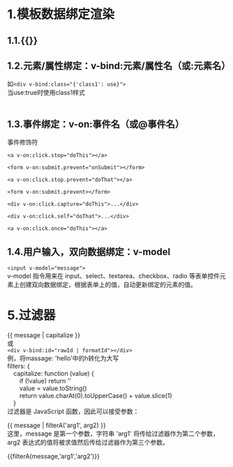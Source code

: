 # 1.模板数据绑定渲染
## 1.1.{{}}
## 1.2.元素/属性绑定：v-bind:元素/属性名（或:元素名）
如`<div v-bind:class="{'class1': use}">`  
当use:true时使用class1样式  
<br>

## 1.3.事件绑定：v-on:事件名（或@事件名）
事件修饰符  
<!-- 阻止单击事件冒泡 -->  
`<a v-on:click.stop="doThis"></a>`  
<!-- 提交事件不再重载页面 -->
`<form v-on:submit.prevent="onSubmit"></form>`  
<!-- 修饰符可以串联  -->
`<a v-on:click.stop.prevent="doThat"></a>`  
<!-- 只有修饰符 -->
`<form v-on:submit.prevent></form>`  
<!-- 添加事件侦听器时使用事件捕获模式 -->
`<div v-on:click.capture="doThis">...</div>`  
<!-- 只当事件在该元素本身（而不是子元素）触发时触发回调 -->
`<div v-on:click.self="doThat">...</div>`  
<!-- click 事件只能点击一次，2.1.4版本新增 -->
`<a v-on:click.once="doThis"></a>`

## 1.4.用户输入，双向数据绑定：v-model
`<input v-model="message">`  
v-model 指令用来在 input、select、textarea、checkbox、radio 等表单控件元素上创建双向数据绑定，根据表单上的值，自动更新绑定的元素的值。
# 5.过滤器
{{ message | capitalize }}  
或  
`<div v-bind:id="rawId | formatId"></div>`   
例，将massage: 'hello'中的h转化为大写   
filters: {  
&emsp;capitalize: function (value) {  
&emsp;&emsp;if (!value) return ''  
&emsp;&emsp;value = value.toString()  
&emsp;&emsp;return value.charAt(0).toUpperCase() + value.slice(1)  
&emsp;}  
过滤器是 JavaScript 函数，因此可以接受参数：  

{{ message | filterA('arg1', arg2) }}  
这里，message 是第一个参数，字符串 'arg1' 将传给过滤器作为第二个参数， arg2 表达式的值将被求值然后传给过滤器作为第三个参数。

{{filterA(message,'arg1','arg2')}}
